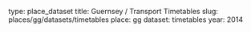 type: place_dataset
title: Guernsey / Transport Timetables
slug: places/gg/datasets/timetables
place: gg
dataset: timetables
year: 2014
